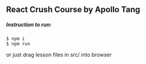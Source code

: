 
## React Crush Course by Apollo Tang

##### Instruction to run:

```
$ npm i
$ npm run
```

or just drag lesson files in src/ into browser






